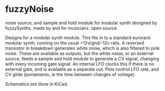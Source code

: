 # fuzzyNoise

noise source, and sample and hold module for modular synth
designed by fuzzySynths. made by and for musicians. open source. 

Designs for a modular synth module. This fits in to a standard eurorack modular synth, running on the usual +12v/gnd/-12v rails. A reversed transistor in breakdown generates white noise, which is also filtered to pink noise. These are available as outputs, but the white noise, or an external source, feeds a sample and hold module to generate a CV signal, changing with every incoming gate signal. An internal LFO clocks this if there is no external gate, and is available as a separate out. Pots control LFO rate, and CV glide (portamento, ie the time between changes of voltage). 

Schematics are done in KiCad.
